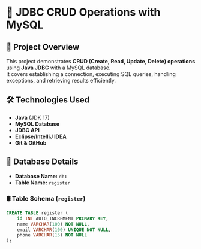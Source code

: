 # 🚀 JDBC CRUD Operations with MySQL

## 📖 Project Overview
This project demonstrates **CRUD (Create, Read, Update, Delete) operations** using **Java JDBC** with a MySQL database.  
It covers establishing a connection, executing SQL queries, handling exceptions, and retrieving results efficiently.

## 🛠️ Technologies Used
- **Java** (JDK 17)
- **MySQL Database**
- **JDBC API**
- **Eclipse/IntelliJ IDEA**
- **Git & GitHub**

## 📂 Database Details
- **Database Name:** `db1`
- **Table Name:** `register`

### 🛢️ Table Schema (`register`)
```sql
CREATE TABLE register (
    id INT AUTO_INCREMENT PRIMARY KEY,
    name VARCHAR(100) NOT NULL,
    email VARCHAR(100) UNIQUE NOT NULL,
    phone VARCHAR(15) NOT NULL
);
